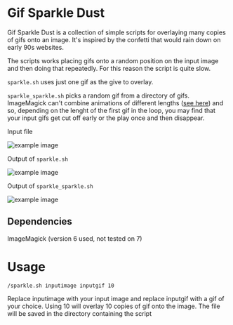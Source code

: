 # Gif Sparkle Dust

Gif Sparkle Dust is a collection of simple scripts for overlaying many copies of gifs onto an image. It's inspired by the confetti that would rain down on early 90s websites.

The scripts works placing gifs onto a random position on the input image and then doing that repeatedly. For this reason the script is quite slow.

`sparkle.sh` uses just one gif as the give to overlay.

`sparkle_sparkle.sh` picks a random gif from a directory of gifs. ImageMagick can't combine animations of different lengths ([see here](http://www.imagemagick.org/Usage/anim_mods/#merge)) and so, depending on the lenght of the first gif in the loop, you may find that your input gifs get cut off early or the play once and then disappear.

Input file

![example image](https://i.imgur.com/HxfGeDp.jpg) 

Output of `sparkle.sh`

![example image](https://media.giphy.com/media/Yo1zkCwLpCFY4EPeE2/giphy.gif)

Output of `sparkle_sparkle.sh`

![example image](https://media.giphy.com/media/lS1UAitXIzMwJarIM6/giphy.gif)

## Dependencies
ImageMagick (version 6 used, not tested on 7)

# Usage
`/sparkle.sh inputimage inputgif 10`

Replace inputimage with your input image and replace inputgif with a gif of your choice. Using 10 will overlay 10 copies of gif onto the image. The file will be saved in the directory containing the script
